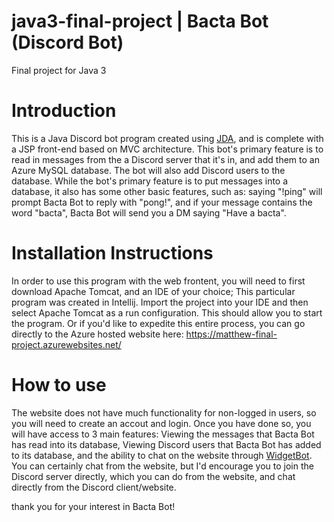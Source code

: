 # java3-final-project | Bacta Bot (Discord Bot)
Final project for Java 3

# Introduction

This is a Java Discord bot program created using [JDA](https://github.com/DV8FromTheWorld/JDA), and is complete with a JSP front-end based on MVC architecture. This bot's primary feature is to read in
messages from the a Discord server that it's in, and add them to an Azure MySQL database. The bot will also add Discord users to the database.
While the bot's primary feature is to put messages into a database, it also has some other basic features, such as: saying "!ping" will prompt
Bacta Bot to reply with "pong!", and if your message contains the word "bacta", Bacta Bot will send you a DM saying "Have a bacta".

# Installation Instructions

In order to use this program with the web frontent, you will need to first download Apache Tomcat, and an IDE of your choice;
This particular program was created in Intellij. Import the project into your IDE and then select Apache Tomcat as a run configuration. 
This should allow you to start the program. Or if you'd like to expedite this entire process, you can go directly to the Azure hosted website here: https://matthew-final-project.azurewebsites.net/ 

# How to use

The website does not have much functionality for non-logged in users, so you will need to create an accout and login.
Once you have done so, you will have access to 3 main features: Viewing the messages that Bacta Bot has read into its database, Viewing Discord users that
Bacta Bot has added to its database, and the ability to chat on the website through [WidgetBot](https://widgetbot.io/). You can certainly chat from the
website, but I'd encourage you to join the Discord server directly, which you can do from the website, and chat directly from the Discord client/website.

thank you for your interest in Bacta Bot!

